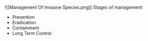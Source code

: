 ![[Management Of Invasive Species.png]]
Stages of management:
- Prevention
- Eradication
- Containment
- Long Term Control